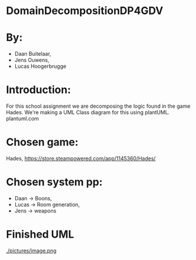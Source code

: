 # DomainDecompositionDP4GDV

# By:
- Daan Buitelaar,
- Jens Ouwens,
- Lucas Hoogerbrugge

# Introduction:
For this school assignment we are decomposing the logic found in the game Hades. 
We're making a UML Class diagram for this using plantUML.
plantuml.com

# Chosen game:
Hades, https://store.steampowered.com/app/1145360/Hades/

# Chosen system pp:
- Daan -> Boons,
- Lucas -> Room generation,
- Jens -> weapons

# Finished UML
[./pictures/image.png](https://github.com/HyruleTrash/DomainDecompositionDP4GDV/blob/main/FinishedUML.png?raw=true)
